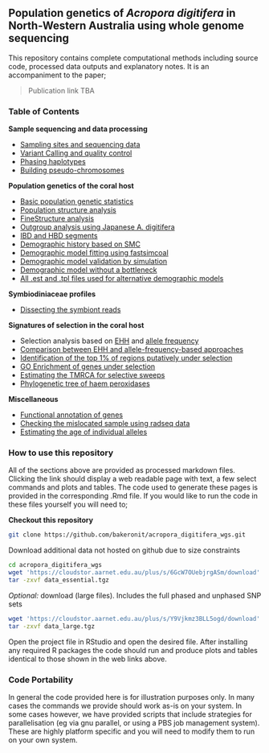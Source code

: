 ## Population genetics of *Acropora digitifera* in North-Western Australia using whole genome sequencing

This repository contains complete computational methods including source code, processed data outputs and explanatory notes.  It is an accompaniment to the paper;

> Publication link TBA


### Table of Contents

**Sample sequencing and data processing**
- [Sampling sites and sequencing data](01.sample_information.md)
- [Variant Calling and quality control](02.quality_control.md)
- [Phasing haplotypes](03.phasing.md)
- [Building pseudo-chromosomes](x30.ragtag_scaffolding.md)

**Population genetics of the coral host**
- [Basic population genetic statistics](04.popgen_stats.md)
- [Population structure analysis](05.population_structure.md)
- [FineStructure analysis](x20.finestructure.md)
- [Outgroup analysis using Japanese A. digitifera](x10.outgroup_analysis.md)
- [IBD and HBD segments](06.ibd_hbd.md)
- [Demographic history based on SMC](07.demographic_history.md)
- [Demographic model fitting using fastsimcoal](22a.fastsimcoal_fitting.md)
- [Demographic model validation by simulation](22b.fastsimcoal_sim.md)
- [Demographic model without a bottleneck](24.nobottle_sim.md)
- [All .est and .tpl files used for alternative demographic models](data/models/)

**Symbiodiniaceae profiles**
- [Dissecting the symbiont reads](23.symbionts.md)

**Signatures of selection in the coral host**
- Selection analysis based on [EHH](08.ehh_stats.md) and [allele frequency](12.pbs.md)
- [Comparison between EHH and allele-frequency-based approaches](14.ehh_pbs.md)
- [Identification of the top 1% of regions putatively under selection](10.identify_selective_genomic_windows.md)
- [GO Enrichment of genes under selection](15.GO_enrichment.md)
- [Estimating the TMRCA for selective sweeps](17.dating_the_selection.md)
- [Phylogenetic tree of haem peroxidases](27.peroxidases.md)


**Miscellaneous**
- [Functional annotation of genes](09.annotate_genes.md)
- [Checking the mislocated sample using radseq data](18.radseq_check.md)
- [Estimating the age of individual alleles](25.geva.md)


### How to use this repository
All of the sections above are provided as processed markdown files. Clicking the link should display a web readable page with text, a few select commands and plots and tables. The code used to generate these pages is provided in the corresponding .Rmd file. If you would like to run the code in these files yourself you will need to;

**Checkout this repository**

```bash
git clone https://github.com/bakeronit/acropora_digitifera_wgs.git
```

Download additional data not hosted on github due to size constraints

```bash
cd acropora_digitifera_wgs
wget 'https://cloudstor.aarnet.edu.au/plus/s/6GcW7OUebjrgASm/download' -O data_essential.tgz
tar -zxvf data_essential.tgz 
```


*Optional:* download (large files).  Includes the full phased and unphased SNP sets

```bash
wget 'https://cloudstor.aarnet.edu.au/plus/s/Y9Vjkmz3BLL5ogd/download' -O data_large.tgz
tar -zxvf data_large.tgz 
```

Open the project file in RStudio and open the desired file. After installing any required R packages the code should run and produce plots and tables identical to those shown in the web links above.

### Code Portability
In general the code provided here is for illustration purposes only.  In many cases the commands we provide should work as-is on your system.  In some cases however, we have provided scripts that include strategies for parallelisation (eg via gnu parallel, or using a PBS job management system).  These are highly platform specific and you will need to modify them to run on your own system.

